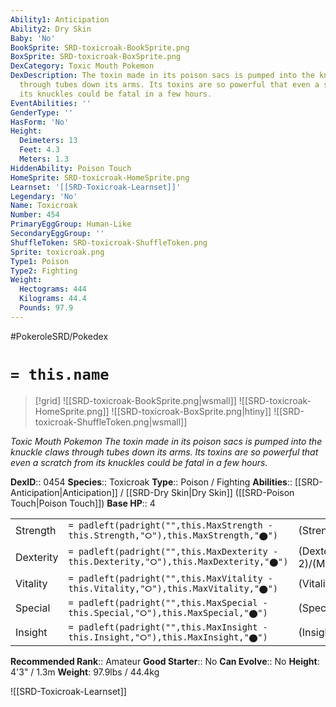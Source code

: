 ```yaml
---
Ability1: Anticipation
Ability2: Dry Skin
Baby: 'No'
BookSprite: SRD-toxicroak-BookSprite.png
BoxSprite: SRD-toxicroak-BoxSprite.png
DexCategory: Toxic Mouth Pokemon
DexDescription: The toxin made in its poison sacs is pumped into the knuckle claws
  through tubes down its arms. Its toxins are so powerful that even a scratch from
  its knuckles could be fatal in a few hours.
EventAbilities: ''
GenderType: ''
HasForm: 'No'
Height:
  Deimeters: 13
  Feet: 4.3
  Meters: 1.3
HiddenAbility: Poison Touch
HomeSprite: SRD-toxicroak-HomeSprite.png
Learnset: '[[SRD-Toxicroak-Learnset]]'
Legendary: 'No'
Name: Toxicroak
Number: 454
PrimaryEggGroup: Human-Like
SecondaryEggGroup: ''
ShuffleToken: SRD-toxicroak-ShuffleToken.png
Sprite: toxicroak.png
Type1: Poison
Type2: Fighting
Weight:
  Hectograms: 444
  Kilograms: 44.4
  Pounds: 97.9
---
```


#PokeroleSRD/Pokedex

# `= this.name`

> [!grid]
> ![[SRD-toxicroak-BookSprite.png|wsmall]]
> ![[SRD-toxicroak-HomeSprite.png]]
> ![[SRD-toxicroak-BoxSprite.png|htiny]]
> ![[SRD-toxicroak-ShuffleToken.png|wsmall]]


*Toxic Mouth Pokemon*
*The toxin made in its poison sacs is pumped into the knuckle claws through tubes down its arms. Its toxins are so powerful that even a scratch from its knuckles could be fatal in a few hours.*

**DexID**:: 0454
**Species**:: Toxicroak
**Type**:: Poison / Fighting
**Abilities**:: [[SRD-Anticipation|Anticipation]] / [[SRD-Dry Skin|Dry Skin]] ([[SRD-Poison Touch|Poison Touch]])
**Base HP**:: 4

|           |                                                                                        |                                          |
| --------- | -------------------------------------------------------------------------------------- | ---------------------------------------- |
| Strength  | `= padleft(padright("",this.MaxStrength - this.Strength,"⭘"),this.MaxStrength,"⬤")`    | (Strength::3)/(MaxStrength::6)   |
| Dexterity | `= padleft(padright("",this.MaxDexterity - this.Dexterity,"⭘"),this.MaxDexterity,"⬤")` | (Dexterity:: 2)/(MaxDexterity::5) |
| Vitality  | `= padleft(padright("",this.MaxVitality - this.Vitality,"⭘"),this.MaxVitality,"⬤")`    | (Vitality::2)/(MaxVitality::4)   |
| Special   | `= padleft(padright("",this.MaxSpecial - this.Special,"⭘"),this.MaxSpecial,"⬤")`       | (Special::2)/(MaxSpecial::5)     |
| Insight   | `= padleft(padright("",this.MaxInsight - this.Insight,"⭘"),this.MaxInsight,"⬤")`       | (Insight::2)/(MaxInsight::4)     |


**Recommended Rank**:: Amateur
**Good Starter**:: No
**Can Evolve**:: No
**Height**: 4'3" / 1.3m
**Weight**: 97.9lbs / 44.4kg

![[SRD-Toxicroak-Learnset]]
